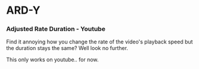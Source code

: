 # ARD-Y
### Adjusted Rate Duration - Youtube


Find it annoying how you change the rate of the video's playback speed but the
duration stays the same? Well look no further.

This only works on youtube.. for now.

